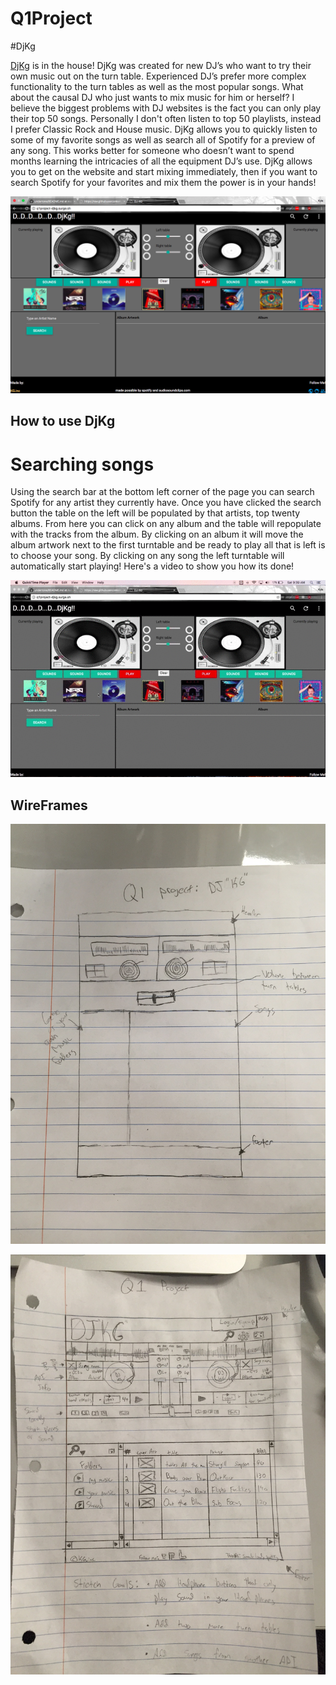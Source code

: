 # Q1Project
#DjKg

[DjKg](http://q1project-djkg.surge.sh/) is in the house! DjKg was created for new DJ’s who want to try their own music out on the turn table. Experienced DJ’s prefer more complex functionality to the turn tables as well as the most popular songs. What about the causal DJ who just wants to mix music for him or herself? I believe the biggest problems with DJ websites is the fact you can only play their top 50 songs. Personally I don't often listen to top 50 playlists, instead I prefer Classic Rock and House music. DjKg allows you to quickly listen to some of my favorite songs as well as search all of Spotify for a preview of any song. This works better for someone who doesn’t want to spend months learning the intricacies of all the equipment DJ’s use. DjKg allows you to get on the website and start mixing immediately, then if you want to search Spotify for your favorites and mix them the power is in your hands!

![Screenshot](/images/readme/ScreenShot.png)


## How to use DjKg
# Searching songs
Using the search bar at the bottom left corner of the page you can search Spotify for any artist they currently have. Once you have clicked the search button the table on the left will be populated by that artists, top twenty albums. From here you can click on any album and the table will repopulate with the tracks from the album. By clicking on an album it will move the album artwork next to the first turntable and be ready to play all that is left is to choose your song. By clicking on any song the left turntable will automatically start playing! Here's a video to show you how its done!

<img src="/images/readme/API_video.gif" width ="600">





## WireFrames
![wireframe1](/images/readme/wireframe1.jpg)





![wireframe2](/images/readme/wireframe2.jpg)
